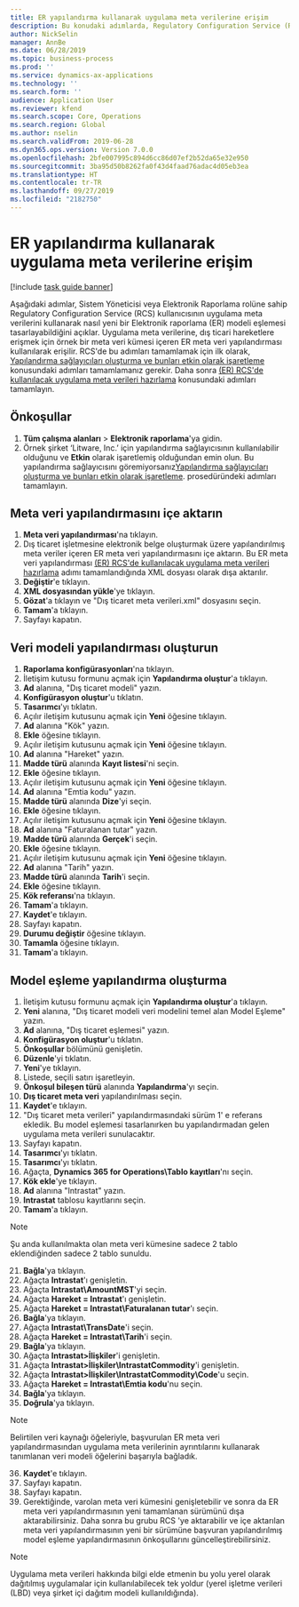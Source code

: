 ```yaml
---
title: ER yapılandırma kullanarak uygulama meta verilerine erişim
description: Bu konudaki adımlarda, Regulatory Configuration Service (RCS) kullanıcısının, Finance and Operations'ta meta verileri kullanarak yeni bir elektronik raporlama (ER) modeli eşlemesi tasarlayabileceği açıklanmaktadır.
author: NickSelin
manager: AnnBe
ms.date: 06/28/2019
ms.topic: business-process
ms.prod: ''
ms.service: dynamics-ax-applications
ms.technology: ''
ms.search.form: ''
audience: Application User
ms.reviewer: kfend
ms.search.scope: Core, Operations
ms.search.region: Global
ms.author: nselin
ms.search.validFrom: 2019-06-28
ms.dyn365.ops.version: Version 7.0.0
ms.openlocfilehash: 2bfe007995c894d6cc86d07ef2b52da65e32e950
ms.sourcegitcommit: 3ba95d50b8262fa0f43d4faad76adac4d05eb3ea
ms.translationtype: HT
ms.contentlocale: tr-TR
ms.lasthandoff: 09/27/2019
ms.locfileid: "2182750"
---
```

# <a name="access-application-metadata-by-using-er-configuration"></a>ER yapılandırma kullanarak uygulama meta verilerine erişim

[!include [task guide banner](../../includes/task-guide-banner.md)]

Aşağıdaki adımlar, Sistem Yöneticisi veya Elektronik Raporlama rolüne sahip Regulatory Configuration Service (RCS) kullanıcısının uygulama meta verilerini kullanarak nasıl yeni bir Elektronik raporlama (ER) modeli eşlemesi tasarlayabildiğini açıklar. Uygulama meta verilerine, dış ticari hareketlere erişmek için örnek bir meta veri kümesi içeren ER meta veri yapılandırması kullanılarak erişilir. RCS'de bu adımları tamamlamak için ilk olarak, [Yapılandırma sağlayıcıları oluşturma ve bunları etkin olarak işaretleme](er-configuration-provider-mark-it-active-2016-11.md) konusundaki adımları tamamlamanız gerekir. Daha sonra [(ER) RCS'de kullanılacak uygulama meta verileri hazırlama](prepare-application-metadata-rcs.md) konusundaki adımları tamamlayın.

## <a name="prerequisites"></a>Önkoşullar
1. **Tüm çalışma alanları** > **Elektronik raporlama**'ya gidin. 
2. Örnek şirket ‘Litware, Inc.’ için yapılandırma sağlayıcısının kullanılabilir olduğunu ve **Etkin** olarak işaretlemiş olduğundan emin olun. Bu yapılandırma sağlayıcısını göremiyorsanız[Yapılandırma sağlayıcıları oluşturma ve bunları etkin olarak işaretleme](er-configuration-provider-mark-it-active-2016-11.md). prosedüründeki adımları tamamlayın. 

## <a name="import-metadata-configuration"></a>Meta veri yapılandırmasını içe aktarın 
1. **Meta veri yapılandırması**'na tıklayın. 
2. Dış ticaret işletmesine elektronik belge oluşturmak üzere yapılandırılmış meta veriler içeren ER meta veri yapılandırmasını içe aktarın. Bu ER meta veri yapılandırması [(ER) RCS'de kullanılacak uygulama meta verileri hazırlama](prepare-application-metadata-rcs.md) adımı tamamlandığında XML dosyası olarak dışa aktarılır. 
3. **Değiştir**'e tıklayın. 
4. **XML dosyasından yükle**'ye tıklayın. 
5. **Gözat**'a tıklayın ve "Dış ticaret meta verileri.xml" dosyasını seçin. 
6. **Tamam**'a tıklayın. 
7. Sayfayı kapatın. 

## <a name="create-data-model-configuration"></a>Veri modeli yapılandırması oluşturun
1. **Raporlama konfigürasyonları**'na tıklayın. 
2. İletişim kutusu formunu açmak için **Yapılandırma oluştur**'a tıklayın. 
3. **Ad** alanına, "Dış ticaret modeli" yazın. 
4. **Konfigürasyon oluştur**'u tıklatın. 
5. **Tasarımcı**'yı tıklatın. 
6. Açılır iletişim kutusunu açmak için **Yeni** öğesine tıklayın. 
7. **Ad** alanına "Kök" yazın. 
8. **Ekle** öğesine tıklayın. 
9. Açılır iletişim kutusunu açmak için **Yeni** öğesine tıklayın. 
10. **Ad** alanına "Hareket" yazın. 
11. **Madde türü** alanında **Kayıt listesi**'ni seçin. 
12. **Ekle** öğesine tıklayın. 
13. Açılır iletişim kutusunu açmak için **Yeni** öğesine tıklayın. 
14. **Ad** alanına "Emtia kodu" yazın. 
15. **Madde türü** alanında **Dize**'yi seçin. 
16. **Ekle** öğesine tıklayın. 
17. Açılır iletişim kutusunu açmak için **Yeni** öğesine tıklayın. 
18. **Ad** alanına "Faturalanan tutar" yazın. 
19. **Madde türü** alanında **Gerçek**'i seçin. 
20. **Ekle** öğesine tıklayın. 
21. Açılır iletişim kutusunu açmak için **Yeni** öğesine tıklayın. 
22. **Ad** alanına "Tarih" yazın. 
23. **Madde türü** alanında **Tarih**'i seçin. 
24. **Ekle** öğesine tıklayın. 
25. **Kök referansı**'na tıklayın. 
26. **Tamam**'a tıklayın. 
27. **Kaydet**'e tıklayın. 
28. Sayfayı kapatın. 
29. **Durumu değiştir** öğesine tıklayın. 
30. **Tamamla** öğesine tıklayın. 
31. **Tamam**'a tıklayın. 

## <a name="create-model-mapping-configuration"></a>Model eşleme yapılandırma oluşturma 
1. İletişim kutusu formunu açmak için **Yapılandırma oluştur**'a tıklayın. 
2. **Yeni** alanına, "Dış ticaret modeli veri modelini temel alan Model Eşleme" yazın. 
3. **Ad** alanına, "Dış ticaret eşlemesi" yazın. 
4. **Konfigürasyon oluştur**'u tıklatın. 
5. **Önkoşullar** bölümünü genişletin. 
6. **Düzenle**'yi tıklatın. 
7. **Yeni**'ye tıklayın. 
8. Listede, seçili satırı işaretleyin. 
9. **Önkoşul bileşen türü** alanında **Yapılandırma**'yı seçin. 
10. **Dış ticaret meta veri** yapılandırılması seçin. 
11. **Kaydet**'e tıklayın. 
12. "Dış ticaret meta verileri" yapılandırmasındaki sürüm 1' e referans ekledik. Bu model eşlemesi tasarlanırken bu yapılandırmadan gelen uygulama meta verileri sunulacaktır. 
13. Sayfayı kapatın. 
14. **Tasarımcı**'yı tıklatın. 
15. **Tasarımcı**'yı tıklatın. 
16. Ağaçta, **Dynamics 365 for Operations\Tablo kayıtları**'nı seçin. 
17. **Kök ekle**'ye tıklayın. 
18. **Ad** alanına "Intrastat" yazın. 
19. **Intrastat** tablosu kayıtlarını seçin. 
20. **Tamam**'a tıklayın. 

> [!NOTE]
> Şu anda kullanılmakta olan meta veri kümesine sadece 2 tablo eklendiğinden sadece 2 tablo sunuldu. 

21. **Bağla**'ya tıklayın. 
22. Ağaçta **Intrastat**'ı genişletin. 
23. Ağaçta **Intrastat\AmountMST**'yi seçin. 
24. Ağaçta **Hareket = Intrastat**'ı genişletin. 
25. Ağaçta **Hareket = Intrastat\Faturalanan tutar**'ı seçin. 
26. **Bağla**'ya tıklayın. 
27. Ağaçta **Intrastat\TransDate**'i seçin. 
28. Ağaçta **Hareket = Intrastat\Tarih**'i seçin. 
29. **Bağla**'ya tıklayın. 
30. Ağaçta **Intrastat\>İlişkiler**'i genişletin. 
31. Ağaçta **Intrastat\>İlişkiler\IntrastatCommodity**'i genişletin. 
32. Ağaçta **Intrastat\>İlişkiler\IntrastatCommodity\Code**'u seçin. 
33. Ağaçta **Hareket = Intrastat\Emtia kodu**'nu seçin. 
34. **Bağla**'ya tıklayın. 
35. **Doğrula**'ya tıklayın. 

> [!NOTE]
> Belirtilen veri kaynağı öğeleriyle, başvurulan ER meta veri yapılandırmasından uygulama meta verilerinin ayrıntılarını kullanarak tanımlanan veri modeli öğelerini başarıyla bağladık. 
36. **Kaydet**'e tıklayın. 
37. Sayfayı kapatın. 
38. Sayfayı kapatın. 
39. Gerektiğinde, varolan meta veri kümesini genişletebilir ve sonra da ER meta veri yapılandırmasının yeni tamamlanan sürümünü dışa aktarabilirsiniz. Daha sonra bu grubu RCS 'ye aktarabilir ve içe aktarılan meta veri yapılandırmasının yeni bir sürümüne başvuran yapılandırılmış model eşleme yapılandırmasının önkoşullarını güncelleştirebilirsiniz. 

> [!NOTE]
> Uygulama meta verileri hakkında bilgi elde etmenin bu yolu yerel olarak dağıtılmış uygulamalar için kullanılabilecek tek yoldur (yerel işletme verileri (LBD) veya şirket içi dağıtım modeli kullanıldığında).
        
